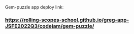 Gem-puzzle app deploy link:
### https://rolling-scopes-school.github.io/greg-app-JSFE2022Q3/codejam/gem-puzzle/
